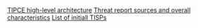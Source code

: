 


[TIPCE high-level architecture](https://github.com/TIPCE/TIPCE/blob/main/architecture.md)
[Threat report sources and overall characteristics](https://github.com/TIPCE/TIPCE/blob/main/Threat%20Reports.md)
[List of initiall TISPs](https://github.com/TIPCE/TIPCE/blob/main/TISP.md)
